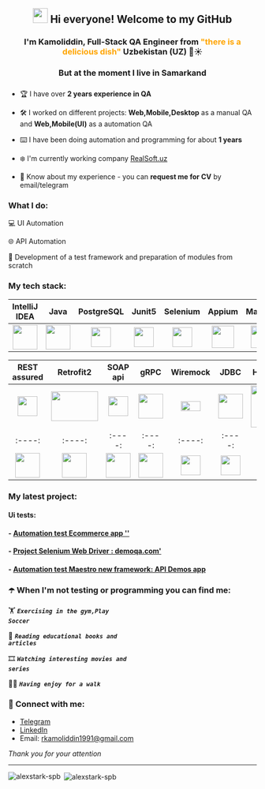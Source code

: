 <h2 align="center"> <img src="https://media.giphy.com/media/hvRJCLFzcasrR4ia7z/giphy.gif" width="30px"> Hi everyone! Welcome to my GitHub</h2>
<h3 align="center">
  I'm Kamoliddin, Full-Stack QA Engineer from 
  <span style="color: orange;">"there is a delicious dish"</span> Uzbekistan (UZ) 
  <span>🍛☀️</span>
</h3>
<h3 align="center">But at the moment I live in Samarkand </h3>
<h3 align="center"></h3>

- :trophy: I have over **2 years experience in QA**

- :hammer_and_wrench: I worked on different projects: **Web,Mobile,Desktop** as a manual QA and **Web,Mobile(UI)** as a automation QA

- :keyboard: I have been doing automation and programming for about **1 years**

- :snowflake: I'm currently working company [RealSoft.uz](https://realsoft.uz/) 

- 📄 Know about my experience - you can **request me for CV** by email/telegram

<h3 align="left">What I do: </h3>

:computer: UI Automation

:globe_with_meridians: API Automation

:rocket: Development of a test framework and preparation of modules from scratch

<h3 align="left">My tech stack:</h3>

| IntelliJ IDEA | Java | PostgreSQL| Junit5 | Selenium | Appium | Maestro |
|:----:|:----:|:----:|:----:|:----:|:----:|:----:|
| <img src="https://fs.getcourse.ru/fileservice/file/download/a/159627/sc/383/h/ccb79347a3ba4f05bfb3129dfd913fcf.svg" width="50" height="50"> | <img src="https://fs.getcourse.ru/fileservice/file/download/a/159627/sc/56/h/07d564cc70e29ca3f184523294545f8b.svg" width="50" height="50"> | <img src="https://upload.wikimedia.org/wikipedia/commons/2/29/Postgresql_elephant.svg" width="40" height="40"> | <img src="https://fs.getcourse.ru/fileservice/file/download/a/159627/sc/390/h/b90dddb8bcf49db3d4ea4647f02cb479.svg" width="40" height="40"> | <img src="https://fs.getcourse.ru/fileservice/file/download/a/159627/sc/178/h/765d78cae8cf8967a7124cb8636c72f8.svg" width="40" height="40"> | <img src="https://w7.pngwing.com/pngs/372/674/png-transparent-appium-test-automation-software-testing-selenium-calabash-purple-violet-text-thumbnail.png" width="45" height="45"> | <img src="https://2384395183-files.gitbook.io/~/files/v0/b/gitbook-x-prod.appspot.com/o/spaces%2Fn5KVIOjVkVjYRyVWZ0yT%2Ficon%2FiWOlXXbwVTJ9BL1NdnUu%2Ficon-w-bg.svg?alt=media&token=db2884aa-e09e-4296-b8c7-ac8f1c709343" width="45" height="45"> |

| REST assured | Retrofit2 | SOAP api | gRPC | Wiremock | JDBC | Hibernate | 
|:----:|:----:|:----:|:----:|:----:|:----:|:----:|
| <img src="https://fs.getcourse.ru/fileservice/file/download/a/159627/sc/428/h/c14aaadcc88c5e412b14dcfb7785dde5.svg" width="40" height="40"> | <img src="https://codingwithmitch.s3.amazonaws.com/static/blog/f099482c-28a2-11e9-b183-2aabe8ede8eb/retrofit2_getting_started.png" width="95" height="60"> | <img src="https://fs.getcourse.ru/fileservice/file/download/a/159627/sc/395/h/cd53a722c1f8ffde957e224c3fbf91de.png" width="40" height="40"> | <img src="https://fs.getcourse.ru/fileservice/file/download/a/159627/sc/382/h/f4f3f1f3a43fb276900d2cc5fe3de5cc.svg" width="50" height="50"> | <img src="https://fs.getcourse.ru/fileservice/file/download/a/159627/sc/158/h/7fd3903fa44e028850d9346df2898baa.png" width="40" height="20"> | <img src="https://fs.getcourse.ru/fileservice/file/download/a/159627/sc/164/h/7d90ad874f0bef32137070f887b7e7c9.svg" width="50" height="50"> | <img src="https://hibernate.org/images/hibernate-logo.svg" width="85" height="85"> | | GitHub | Jenkins | GitLab CI/CD | Docker | Allure Report | Allure TestOps |
|:----:|:----:|:----:|:----:|:----:|:----:|:----:|
| <img src="https://fs.getcourse.ru/fileservice/file/download/a/159627/sc/247/h/fd6e833503e0e9255ae86ec12fcd6a82.svg" width="50" height="50"> | <img src="https://fs.getcourse.ru/fileservice/file/download/a/159627/sc/93/h/2ec41c19823d5239d3b6c540cfe97202.svg" width="50" height="50"> | <img src="https://miro.medium.com/v2/resize:fit:640/format:webp/1*HP0Qss6BAQcv0UbHb21YFQ.png" width="50" height="50"> |<img src="https://fs.getcourse.ru/fileservice/file/download/a/159627/sc/321/h/c8dff31ce0854741a2ba5feb45b40a3b.svg" width="50" height="50"> | <img src="https://fs.getcourse.ru/fileservice/file/download/a/159627/sc/185/h/c79ab1cf937ba73a952a0a02a11e9469.svg" width="40" height="40"> | <img src="https://fs.getcourse.ru/fileservice/file/download/a/159627/sc/333/h/32108dd5b6c9c9c3cf4220fe6b2cc7fc.svg" width="40" height="40"> |

### My latest project:
#### Ui tests:
#### - [Automation test Ecommerce app ''](https://github.com/RavshanovKamoliddin/Appium_Android_IOS_Test)
#### - [Project Selenium Web Driver : demoqa.com'](https://github.com/RavshanovKamoliddin/SeleniumWebDriverJava.git)
#### - [Automation test Maestro new framework: API Demos app](https://github.com/RavshanovKamoliddin/maestro.git)

### :open_umbrella: When I'm not testing or programming you can find me:

:weight_lifting:  <code><strong>*Exercising in the gym,Play Soccer*</strong></code>

:open_book:  <code><strong>*Reading educational books and articles*</strong></code>

:film_strip:  <code><strong>*Watching interesting movies and series*</strong></code>

:walking_man: <code><strong>*Having enjoy for a walk*</strong></code>

### :email:	Connect with me:
+ [Telegram](https://t.me/kamoliddin_ravshan)
+ [LinkedIn](https://www.linkedin.com/in/ravshanovkamoliddin)
+ Email: rkamoliddin1991@gmail.com

_Thank you for your attention_
___
<p><img align="left" src="https://github-readme-stats.vercel.app/api/top-langs?username=RavshanovKamoliddin&theme=great-gatsby&show_icons=true&locale=en&layout=normal" alt="alexstark-spb" /></p>

<p>&nbsp;<img align="center" src="https://github-readme-stats.vercel.app/api?username=RavshanovKamoliddin&theme=great-gatsby&show_icons=true&locale=en" alt="alexstark-spb" /></p>

